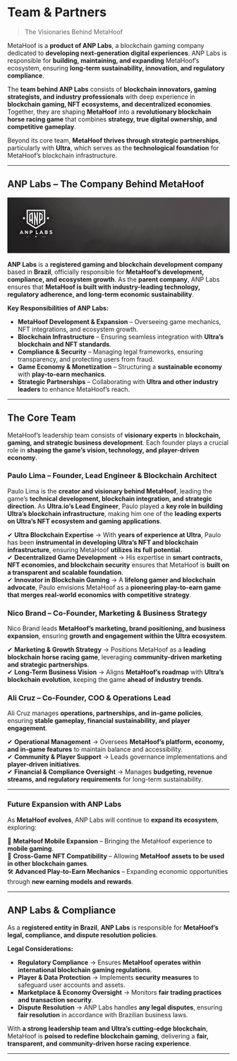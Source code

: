 # Team & Partners <!-- {docsify-ignore} -->

> The Visionaries Behind MetaHoof

MetaHoof is a **product of ANP Labs**, a blockchain gaming company dedicated to **developing next-generation digital experiences**. ANP Labs is responsible for **building, maintaining, and expanding** MetaHoof’s ecosystem, ensuring **long-term sustainability, innovation, and regulatory compliance**.

The **team behind ANP Labs** consists of **blockchain innovators, gaming strategists, and industry professionals** with deep experience in **blockchain gaming, NFT ecosystems, and decentralized economies**. Together, they are shaping **MetaHoof** into a **revolutionary blockchain horse racing game** that combines **strategy, true digital ownership, and competitive gameplay**.

Beyond its core team, **MetaHoof thrives through strategic partnerships**, particularly with **Ultra**, which serves as the **technological foundation** for MetaHoof’s blockchain infrastructure.

---

## ANP Labs – The Company Behind MetaHoof

![hero](assets/img/anp_labs.png)

**ANP Labs** is a **registered gaming and blockchain development company** based in **Brazil**, officially responsible for **MetaHoof’s development, compliance, and ecosystem growth**. As the **parent company**, ANP Labs ensures that **MetaHoof is built with industry-leading technology, regulatory adherence, and long-term economic sustainability**.

**Key Responsibilities of ANP Labs:**
- **MetaHoof Development & Expansion** – Overseeing game mechanics, NFT integrations, and ecosystem growth.
- **Blockchain Infrastructure** – Ensuring seamless integration with **Ultra’s blockchain and NFT standards**.
- **Compliance & Security** – Managing legal frameworks, ensuring transparency, and protecting users from fraud.
- **Game Economy & Monetization** – Structuring a **sustainable economy** with **play-to-earn mechanics**.
- **Strategic Partnerships** – Collaborating with **Ultra and other industry leaders** to enhance MetaHoof’s reach.

---

## The Core Team

MetaHoof’s leadership team consists of **visionary experts** in **blockchain, gaming, and strategic business development**. Each founder plays a crucial role in **shaping the game’s vision, technology, and player-driven economy**.

### Paulo Lima – Founder, Lead Engineer & Blockchain Architect

Paulo Lima is the **creator and visionary behind MetaHoof**, leading the game’s **technical development, blockchain integration, and strategic direction**. As **Ultra.io’s Lead Engineer**, Paulo played a **key role in building Ultra’s blockchain infrastructure**, making him one of the **leading experts on Ultra’s NFT ecosystem and gaming applications**.

✔ **Ultra Blockchain Expertise** → With **years of experience at Ultra**, Paulo has been **instrumental in developing Ultra’s NFT and blockchain infrastructure**, ensuring MetaHoof **utilizes its full potential**.  
✔ **Decentralized Game Development** → His expertise in **smart contracts, NFT economies, and blockchain security** ensures that MetaHoof is **built on a transparent and scalable foundation**.  
✔ **Innovator in Blockchain Gaming** → A **lifelong gamer and blockchain advocate**, Paulo envisions MetaHoof as a **pioneering play-to-earn game that merges real-world economics with competitive strategy**.

### Nico Brand – Co-Founder, Marketing & Business Strategy

Nico Brand leads **MetaHoof’s marketing, brand positioning, and business expansion**, ensuring **growth and engagement within the Ultra ecosystem**.

✔ **Marketing & Growth Strategy** → Positions MetaHoof as a **leading blockchain horse racing game**, leveraging **community-driven marketing and strategic partnerships**.  
✔ **Long-Term Business Vision** → Aligns **MetaHoof’s roadmap** with **Ultra’s blockchain evolution**, keeping the game **ahead of industry trends**.

### Ali Cruz – Co-Founder, COO & Operations Lead

Ali Cruz manages **operations, partnerships, and in-game policies**, ensuring **stable gameplay, financial sustainability, and player engagement**.

✔ **Operational Management** → Oversees **MetaHoof’s platform, economy, and in-game features** to maintain balance and accessibility.  
✔ **Community & Player Support** → Leads governance implementations and **player-driven initiatives**.  
✔ **Financial & Compliance Oversight** → Manages **budgeting, revenue streams, and regulatory requirements** for long-term sustainability.

---

### Future Expansion with ANP Labs

As **MetaHoof evolves**, ANP Labs will continue to **expand its ecosystem**, exploring:

🚀 **MetaHoof Mobile Expansion** – Bringing the MetaHoof experience to **mobile gaming**.  
🔗 **Cross-Game NFT Compatibility** – Allowing **MetaHoof assets to be used in other blockchain games**.  
🛠 **Advanced Play-to-Earn Mechanics** – Expanding economic opportunities through **new earning models and rewards**.

---

## ANP Labs & Compliance

As a **registered entity in Brazil**, **ANP Labs** is responsible for **MetaHoof’s legal, compliance, and dispute resolution policies**.

**Legal Considerations:**
- **Regulatory Compliance** → Ensures **MetaHoof operates within international blockchain gaming regulations**.
- **Player & Data Protection** → Implements **security measures** to safeguard user accounts and assets.
- **Marketplace & Economy Oversight** → Monitors **fair trading practices and transaction security**.
- **Dispute Resolution** → ANP Labs handles **any legal disputes**, ensuring **fair resolution** in accordance with Brazilian business laws.

With **a strong leadership team and Ultra’s cutting-edge blockchain**, MetaHoof is **poised to redefine blockchain gaming**, delivering a **fair, transparent, and community-driven horse racing experience**.

---
